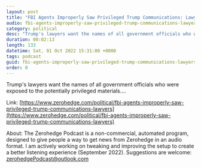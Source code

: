 ```yaml
---
layout: post
title: "FBI Agents Improperly Saw Privileged Trump Communications: Lawyers"
audio: fbi-agents-improperly-saw-privileged-trump-communications-lawyers-0
category: political
desc: "Trump's lawyers want the names of all government officials who were exposed to the potentially privileged materials...."
duration: 00:02:13
length: 133
datetime: Sat, 01 Oct 2022 15:31:00 +0000
tags: podcast
guid: fbi-agents-improperly-saw-privileged-trump-communications-lawyers-0
order: 0
---
```

Trump's lawyers want the names of all government officials who were exposed to the potentially privileged materials....

Link: [https://www.zerohedge.com/political/fbi-agents-improperly-saw-privileged-trump-communications-lawyers](https://www.zerohedge.com/political/fbi-agents-improperly-saw-privileged-trump-communications-lawyers)

About: The Zerohedge Podcast is a non-commercial, automated program, designed to give people a way to get news from Zerohedge in an audio format.  I am actively working on tweaking and improving the setup to create a better listening experience (September 2022).  Suggestions are welcome: [zerohedgePodcast@outlook.com](mailto:zerohedgePodcast@outlook.com)